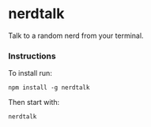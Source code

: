 # nerdtalk
Talk to a random nerd from your terminal. 

### Instructions

To install run:
```
npm install -g nerdtalk
```

Then start with:

```
nerdtalk
```
